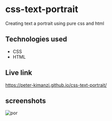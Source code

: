 # css-text-portrait

Creating text a portrait using pure css and html

## Technologies used

* CSS
* HTML

## Live link

https://peter-kimanzi.github.io/css-text-portrait/

## screenshots

![por](https://user-images.githubusercontent.com/71552773/175501532-6f6bb0bc-f14d-4812-89b2-50b57c60c145.PNG)

